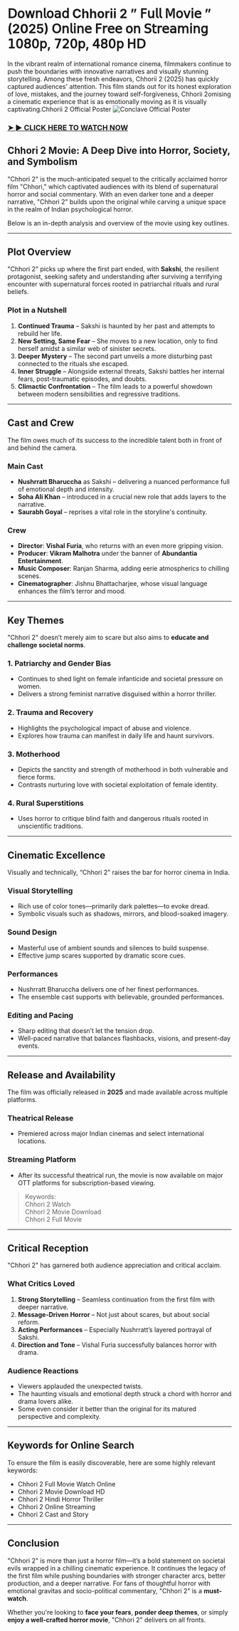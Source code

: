 # 𝖣𝗈𝗐𝗇𝗅𝗈𝖺𝖽 Chhorii 2 ” 𝖥𝗎𝗅𝗅 𝖬𝗈𝗏𝗂𝖾 ” (2025) 𝖮𝗇𝗅𝗂𝗇𝖾 𝖥𝗋𝖾𝖾 𝗈𝗇 𝖲𝗍𝗋𝖾𝖺𝗆𝗂𝗇𝗀 𝟣𝟢𝟪𝟢𝗉, 𝟩𝟤𝟢𝗉, 𝟦𝟪𝟢𝗉 𝖧𝖣

In the vibrant realm of international romance cinema, filmmakers continue to push the boundaries with innovative narratives and visually stunning storytelling. Among these fresh endeavors, Chhorii 2 (2025) has quickly captured audiences' attention. This film stands out for its honest exploration of love, mistakes, and the journey toward self-forgiveness, Chhorii 2omising a cinematic experience that is as emotionally moving as it is visually captivating.Chhorii 2 Official Poster
![Conclave Official Poster](https://camo.githubusercontent.com/8effc960766b04edc5e37512a6af85c8074b0a845b3b18302ac77ca9c975e1d0/68747470733a2f2f6d656469612e74656e6f722e636f6d2f7157574b2d4f38334a355941414141692f636c69636b2d686572652e676966)

### <a href="https://terasharelink.com/s/1Q9ezeqoZVi1fnGf21L8rEw" rel="nofollow">➤ ► CLICK HERE TO WATCH NOW</a>

## **Chhori 2 Movie: A Deep Dive into Horror, Society, and Symbolism**

"Chhori 2" is the much-anticipated sequel to the critically acclaimed horror film "Chhori," which captivated audiences with its blend of supernatural horror and social commentary. With an even darker tone and a deeper narrative, "Chhori 2" builds upon the original while carving a unique space in the realm of Indian psychological horror.

Below is an in-depth analysis and overview of the movie using key outlines.

---

## **Plot Overview**

"Chhori 2" picks up where the first part ended, with **Sakshi**, the resilient protagonist, seeking safety and understanding after surviving a terrifying encounter with supernatural forces rooted in patriarchal rituals and rural beliefs.

### **Plot in a Nutshell**
1. **Continued Trauma** – Sakshi is haunted by her past and attempts to rebuild her life.
2. **New Setting, Same Fear** – She moves to a new location, only to find herself amidst a similar web of sinister secrets.
3. **Deeper Mystery** – The second part unveils a more disturbing past connected to the rituals she escaped.
4. **Inner Struggle** – Alongside external threats, Sakshi battles her internal fears, post-traumatic episodes, and doubts.
5. **Climactic Confrontation** – The film leads to a powerful showdown between modern sensibilities and regressive traditions.

---

## **Cast and Crew**

The film owes much of its success to the incredible talent both in front of and behind the camera.

### **Main Cast**
- **Nushrratt Bharuccha** as Sakshi – delivering a nuanced performance full of emotional depth and intensity.
- **Soha Ali Khan** – introduced in a crucial new role that adds layers to the narrative.
- **Saurabh Goyal** – reprises a vital role in the storyline's continuity.

### **Crew**
- **Director**: **Vishal Furia**, who returns with an even more gripping vision.
- **Producer**: **Vikram Malhotra** under the banner of **Abundantia Entertainment**.
- **Music Composer**: Ranjan Sharma, adding eerie atmospherics to chilling scenes.
- **Cinematographer**: Jishnu Bhattacharjee, whose visual language enhances the film’s terror and mood.

---

## **Key Themes**

"Chhori 2" doesn’t merely aim to scare but also aims to **educate and challenge societal norms**.

### **1. Patriarchy and Gender Bias**
- Continues to shed light on female infanticide and societal pressure on women.
- Delivers a strong feminist narrative disguised within a horror thriller.

### **2. Trauma and Recovery**
- Highlights the psychological impact of abuse and violence.
- Explores how trauma can manifest in daily life and haunt survivors.

### **3. Motherhood**
- Depicts the sanctity and strength of motherhood in both vulnerable and fierce forms.
- Contrasts nurturing love with societal exploitation of female identity.

### **4. Rural Superstitions**
- Uses horror to critique blind faith and dangerous rituals rooted in unscientific traditions.

---

## **Cinematic Excellence**

Visually and technically, “Chhori 2” raises the bar for horror cinema in India.

### **Visual Storytelling**
- Rich use of color tones—primarily dark palettes—to evoke dread.
- Symbolic visuals such as shadows, mirrors, and blood-soaked imagery.

### **Sound Design**
- Masterful use of ambient sounds and silences to build suspense.
- Effective jump scares supported by dramatic score cues.

### **Performances**
- Nushrratt Bharuccha delivers one of her finest performances.
- The ensemble cast supports with believable, grounded performances.

### **Editing and Pacing**
- Sharp editing that doesn’t let the tension drop.
- Well-paced narrative that balances flashbacks, visions, and present-day events.

---

## **Release and Availability**

The film was officially released in **2025** and made available across multiple platforms.

### **Theatrical Release**
- Premiered across major Indian cinemas and select international locations.

### **Streaming Platform**
- After its successful theatrical run, the movie is now available on major OTT platforms for subscription-based viewing.

> Keywords:  
> Chhori 2 Watch  
> Chhori 2 M​ovie D​ownload  
> Chhori 2 Full M​ovie  

---

## **Critical Reception**

"Chhori 2" has garnered both audience appreciation and critical acclaim.

### **What Critics Loved**
1. **Strong Storytelling** – Seamless continuation from the first film with deeper narrative.
2. **Message-Driven Horror** – Not just about scares, but about social reform.
3. **Acting Performances** – Especially Nushrratt’s layered portrayal of Sakshi.
4. **Direction and Tone** – Vishal Furia successfully balances horror with drama.

### **Audience Reactions**
- Viewers applauded the unexpected twists.
- The haunting visuals and emotional depth struck a chord with horror and drama lovers alike.
- Some even consider it better than the original for its matured perspective and complexity.

---

## **Keywords for Online Search**

To ensure the film is easily discoverable, here are some highly relevant keywords:

- Chhori 2 Full M​ovie W​atch Online  
- Chhori 2 M​ovie D​ownload HD  
- Chhori 2 Hindi Horror Thriller  
- Chhori 2 Online Streaming  
- Chhori 2 Cast and Story  

---

## **Conclusion**

"Chhori 2" is more than just a horror film—it’s a bold statement on societal evils wrapped in a chilling cinematic experience. It continues the legacy of the first film while pushing boundaries with stronger character arcs, better production, and a deeper narrative. For fans of thoughtful horror with emotional gravitas and socio-political commentary, "Chhori 2" is a **must-watch**.

Whether you're looking to **face your fears**, **ponder deep themes**, or simply **enjoy a well-crafted horror movie**, "Chhori 2" delivers on all fronts.
